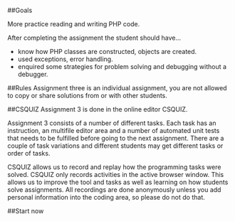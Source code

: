 ##Goals

More practice reading and writing PHP code.

After completing the assignment the student should have...

 * know how PHP classes are constructed, objects are created.
 * used exceptions, error handling.
 * enquired some strategies for problem solving and debugging without a debugger.

##Rules
Assignment three is an individual assignment, you are not allowed to copy or share solutions from or with other students.
 
##CSQUIZ
Assignment 3 is done in the online editor CSQUIZ.

Assignment 3 consists of a number of different tasks. Each task has an instruction, an multifile editor area and a number of automated unit tests that needs to be fulfilled before going to the next assignment. There are a couple of task variations and different students may get different tasks or order of tasks.

CSQUIZ allows us to record and replay how the programming tasks were solved. CSQUIZ only records activities in the active browser window. This allows us to improve the tool and tasks as well as learning on how students solve assignments. All recordings are done anonymously unless you add personal information into the coding area, so please do not do that.

##Start now
